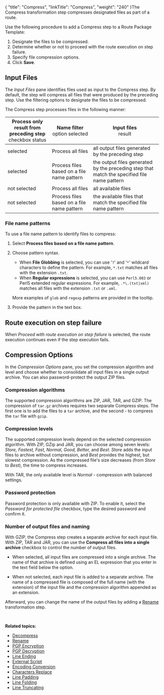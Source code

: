 {
    "title": "Compress",
    "linkTitle": "Compress",
    "weight": "240"
}The Compress transformation step compresses designated files as part of a route.

Use the following procedure to add a Compress step to a Route Package Template:

1.  Designate the files to be compressed.
2.  Determine whether or not to proceed with the route execution on step failure.
3.  Specify file compression options.
4.  Click **Save**.

<span id="Input-Files"></span>

## Input Files

The *Input Files* pane identifies files used as input to the Compress step. By default, the step will compress all files that were produced by the preceding step. Use the filtering options to designate the files to be compressed.

The Compress step processes files in the following manner:

<table>
   <thead>
      <tr>
<th style="text-align: center;" class="HeadE-Column1-Header1">Process only result from preceding step<br />
<span style="font-weight: normal;">checkbox status</span>         </th>
<th style="text-align: center;" class="HeadE-Column1-Header1">Name filter<br />
<span style="font-weight: normal;">option selected</span>         </th>
<th class="HeadD-Column1-Header1">Input files<br />
<span style="font-weight: normal;">result</span>         </th>
      </tr>
   </thead>
   <tbody>
      <tr>
         <td>selected         </td>
         <td>Process all files         </td>
         <td>all output files generated by the preceding step         </td>
      </tr>
      <tr>
         <td>selected         </td>
         <td>Process files based on a file name pattern         </td>
         <td>the output files generated by the preceding step that match the specified file name pattern         </td>
      </tr>
      <tr>
         <td>not selected         </td>
         <td>Process all files         </td>
         <td>all available files         </td>
      </tr>
      <tr>
         <td>not selected         </td>
         <td>Process files based on a file name pattern         </td>
         <td>the available files that match the specified file name pattern         </td>
      </tr>
   </tbody>
</table>

<span id="File2"></span>

### File name patterns

To use a file name pattern to identify files to compress:

1.  Select **Process files based on a file name pattern**.
2.  Choose pattern syntax.
    -   When **File Globbing** is selected, you can use '`?`' and '`*`' wildcard characters to define the pattern. For example, `*.txt` matches all files with the extension `.txt`.
    -   When **Regular expressions** is selected, you can use `Perl5.003` or Perl5 extended regular expressions. For example, `.*\.(txt|xml)` matches all files with the extension `.txt` or `.xml`.

    More examples of `glob` and `regexp` patterns are provided in the tooltip.
3.  Provide the pattern in the text box.

<span id="Proceed"></span>

## Route execution on step failure

When *Proceed with route execution on step failure* is selected, the route execution continues even if the step execution fails.

<span id="Compression"></span>

## Compression Options

In the *Compression Options* pane, you set the compression algorithm and level and choose whether to consolidate all input files in a single output archive. You can also password-protect the output ZIP files.

### Compression algorithms

The supported compression algorithms are ZIP, JAR, TAR, and GZIP. The compression of `tar.gz` archives requires two separate Compress steps. The first one is to add the files to a `tar` archive, and the second - to compress the `tar` file with `gzip`.

### Compression levels

The supported compression levels depend on the selected compression algorithm. With ZIP, GZip and JAR, you can choose among seven levels: *Store, Fastest, Fast, Normal, Good, Better,* and *Best*. *Store* adds the input files to archive without compression, and *Best* provides the highest, but slowest compression. As the compressed file's size decreases (from *Store* to *Best*), the time to compress increases.

With TAR, the only available level is *Normal* - compression with balanced settings.

<span id="Passwor"></span>

### Password protection

Password protection is only available with ZIP. To enable it, select the *Password for protected file* checkbox, type the desired password and confirm it.

### Number of output files and naming

With GZIP, the Compress step creates a separate archive for each input file.  
With ZIP, TAR and JAR, you can use the **Compress all files into a single archive** checkbox to control the number of output files.

-   When selected, all input files are compressed into a single archive. The name of that archive is defined using an EL expression that you enter in the text field below the option.

<!-- -->

-   When not selected, each input file is added to a separate archive. The name of a compressed file is composed of the full name (with the extension) of the input file and the compression algorithm appended as an extension.

Afterward, you can change the name of the output files by adding a <a href="../t_st_rename" class="MCXref xref">Rename</a> transformation step.

 

**Related topics:**

-   <a href="../t_st_decompress" class="MCXref xref">Decompress</a>
-   <a href="../t_st_rename" class="MCXref xref">Rename</a>
-   <a href="../t_st_pgp_encryption" class="MCXref xref">PGP Encryption</a>
-   <a href="../t_st_pgp_decryption" class="MCXref xref">PGP Decryption</a>
-   <a href="../t_st_line_ending" class="MCXref xref">Line Ending</a>
-   <a href="../t_st_external_script" class="MCXref xref">External Script</a>
-   <a href="../t_st_charset_conversion" class="MCXref xref">Encoding Conversion</a>
-   <a href="../t_st_replace" class="MCXref xref">Characters Replace</a>
-   <a href="../t_st_line_padding" class="MCXref xref">Line Padding</a>
-   <a href="../t_st_file_folding" class="MCXref xref">Line Folding</a>
-   <a href="../t_st_line_truncating" class="MCXref xref">Line Truncating</a>
